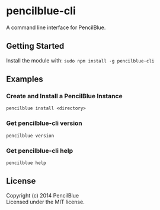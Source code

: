 # pencilblue-cli

A command line interface for PencilBlue.

## Getting Started
Install the module with: `sudo npm install -g pencilblue-cli`

## Examples
### Create and Install a PencilBlue Instance
```
pencilblue install <directory>
```
### Get pencilblue-cli version
```
pencilblue version
```
### Get pencilblue-cli help
```
pencilblue help
```

## License
Copyright (c) 2014 PencilBlue  
Licensed under the MIT license.
